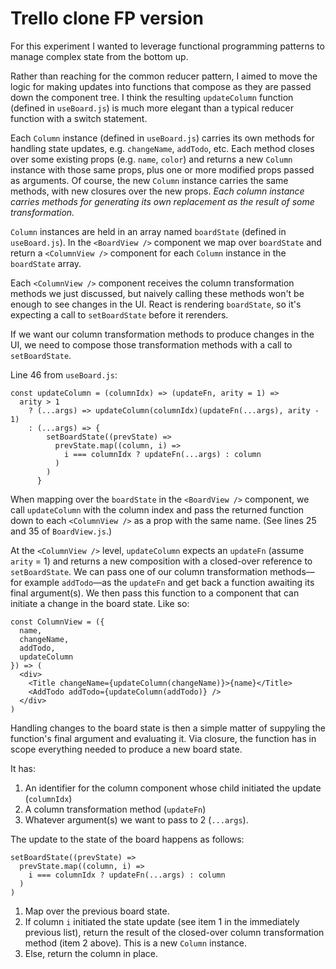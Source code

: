 # Trello clone FP version

For this experiment I wanted to leverage functional programming patterns to manage complex state from the bottom up.

Rather than reaching for the common reducer pattern, I aimed to move the logic for making updates into functions that compose as they are passed down the component tree. I think the resulting `updateColumn` function (defined in `useBoard.js`) is much more elegant than a typical reducer function with a switch statement.

Each `Column` instance (defined in `useBoard.js`) carries its own methods for handling state updates, e.g. `changeName`, `addTodo`, etc. Each method closes over some existing props (e.g. `name`, `color`) and returns a new `Column` instance with those same props, plus one or more modified props passed as arguments. Of course, the new `Column` instance carries the same methods, with new closures over the new props. _Each column instance carries methods for generating its own replacement as the result of some transformation._

`Column` instances are held in an array named `boardState` (defined in `useBoard.js`). In the `<BoardView />` component we map over `boardState` and return a `<ColumnView />` component for each `Column` instance in the `boardState` array.

Each `<ColumnView />` component receives the column transformation methods we just discussed, but naively calling these methods won't be enough to see changes in the UI. React is rendering `boardState`, so it's expecting a call to `setBoardState` before it rerenders.

If we want our column transformation methods to produce changes in the UI, we need to compose those transformation methods with a call to `setBoardState`.

Line 46 from `useBoard.js`:

```
const updateColumn = (columnIdx) => (updateFn, arity = 1) =>
  arity > 1
    ? (...args) => updateColumn(columnIdx)(updateFn(...args), arity - 1)
    : (...args) => {
        setBoardState((prevState) =>
          prevState.map((column, i) =>
            i === columnIdx ? updateFn(...args) : column
          )
        )
      }
```

When mapping over the `boardState` in the `<BoardView />` component, we call `updateColumn` with the column index and pass the returned function down to each `<ColumnView />` as a prop with the same name. (See lines 25 and 35 of `BoardView.js`.)

At the `<ColumnView />` level, `updateColumn` expects an `updateFn` (assume `arity` = 1) and returns a new composition with a closed-over reference to `setBoardState`. We can pass one of our column transformation methods&mdash;for example `addTodo`&mdash;as the `updateFn` and get back a function awaiting its final argument(s). We then pass this function to a component that can initiate a change in the board state. Like so:

```
const ColumnView = ({
  name,
  changeName,
  addTodo,
  updateColumn
}) => (
  <div>
    <Title changeName={updateColumn(changeName)}>{name}</Title>
    <AddTodo addTodo={updateColumn(addTodo)} />
  </div>
)
```

Handling changes to the board state is then a simple matter of suppyling the function's final argument and evaluating it. Via closure, the function has in scope everything needed to produce a new board state.

It has:

1. An identifier for the column component whose child initiated the update (`columnIdx`)
2. A column transformation method (`updateFn`)
3. Whatever argument(s) we want to pass to 2 (`...args`).

The update to the state of the board happens as follows:

```
setBoardState((prevState) =>
  prevState.map((column, i) =>
    i === columnIdx ? updateFn(...args) : column
  )
)
```

1. Map over the previous board state.
2. If column `i` initiated the state update (see item 1 in the immediately previous list), return the result of the closed-over column transformation method (item 2 above). This is a new `Column` instance.
3. Else, return the column in place.
